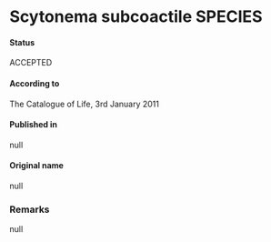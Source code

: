 # Scytonema subcoactile SPECIES

#### Status
ACCEPTED

#### According to
The Catalogue of Life, 3rd January 2011

#### Published in
null

#### Original name
null

### Remarks
null